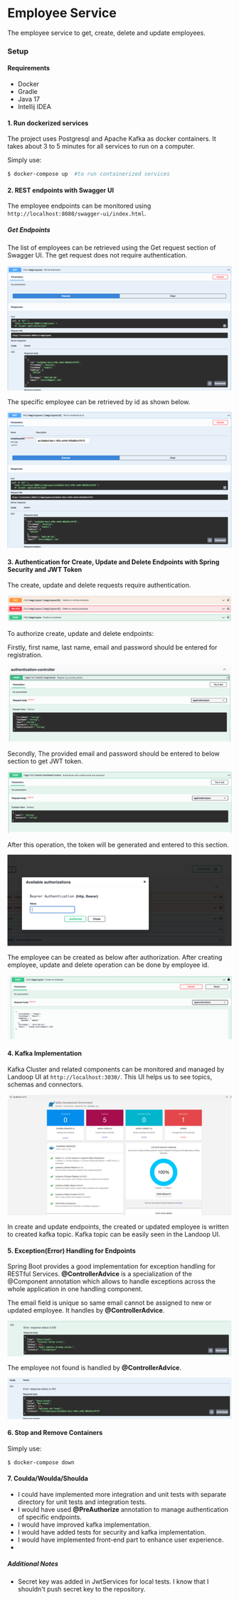 # Employee Service

The employee service to get, create, delete and update employees.

### Setup

#### Requirements

- Docker
- Gradle
- Java 17
- Intellij IDEA

#### 1. Run dockerized services

The project uses Postgresql and Apache Kafka as docker containers. It takes about 3 to 5 minutes for all services to run on a computer.

Simply use:

 ```sh
$ docker-compose up  #to run containerized services
 ```

#### 2. REST endpoints with Swagger UI

The employee endpoints can be monitored using `http://localhost:8080/swagger-ui/index.html`.

##### Get Endpoints

The list of employees can be retrieved using the Get request section of Swagger UI. The get request does not require authentication.

![Swagger_UI_GET](assets/get_request.png)

The specific employee can be retrieved by id as shown below.

![Swagger_UI_GETBYID](assets/get_by_id.png)

#### 3. Authentication for Create, Update and Delete Endpoints with Spring Security and JWT Token

The create, update and delete requests require authentication.

![Swagger_UI_other_requests](assets/authenticated_requests.png)

To authorize create, update and delete endpoints:

Firstly, first name, last name, email and password should be entered for registration. 

![Swagger_UI_other_requests](assets/register.png)

Secondly, The provided email and password should be entered to below section to get JWT token.

![Swagger_UI_other_requests](assets/authentication.png)

After this operation, the token will be generated and entered to this section.

![Swagger_UI_authorization](assets/authorization.png)

The employee can be created as below after authorization. After creating employee, update and delete operation can be done by employee id.

![Swagger_UI_post](assets/post.png)

#### 4. Kafka Implementation

Kafka Cluster and related components can be monitored and managed by Landoop UI at `http://localhost:3030/`. This UI helps us to see topics, schemas and connectors.

![Kafka Landoop UI](assets/landoop_ui.png)

In create and update endpoints, the created or updated employee is written to created kafka topic. Kafka topic can be easily seen in the Landoop UI.

#### 5. Exception(Error) Handling for Endpoints
Spring Boot provides a good implementation for exception handling for RESTful Services. **@ControllerAdvice** is a specialization of the @Component annotation which allows to handle exceptions across the whole application in one handling component.

The email field is unique so same email cannot be assigned to new or updated employee. It handles by **@ControllerAdvice**.

![Swagger_UI_email](assets/duplicate_email_issue.png)

The employee not found is handled by **@ControllerAdvice**.

![Swagger_UI_email](assets/employee_not_found.png)

#### 6. Stop and Remove Containers

Simply use:

 ```sh
$ docker-compose down
 ```

#### 7. Coulda/Woulda/Shoulda


- I could have implemented more integration and unit tests with separate directory for unit tests and integration tests.
- I would have used **@PreAuthorize** annotation to manage authentication of specific endpoints.
- I would have improved kafka implementation.
- I would have added tests for security and kafka implementation.
- I would have implemented front-end part to enhance user experience.
- 
##### Additional Notes
- Secret key was added in JwtServices for local tests. I know that I shouldn't push secret key to the repository.
